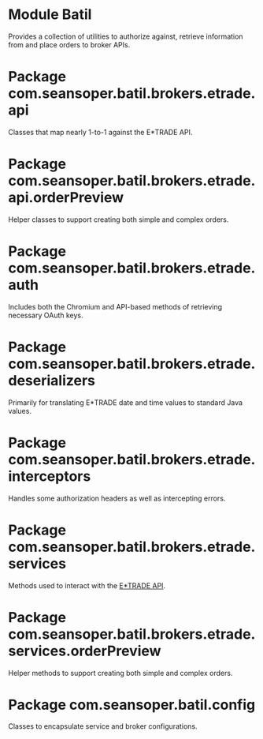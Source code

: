 # Module Batil

Provides a collection of utilities to authorize against, retrieve information from and place orders to broker APIs.

# Package com.seansoper.batil.brokers.etrade.api

Classes that map nearly 1-to-1 against the E*TRADE API.

# Package com.seansoper.batil.brokers.etrade.api.orderPreview

Helper classes to support creating both simple and complex orders.

# Package com.seansoper.batil.brokers.etrade.auth

Includes both the Chromium and API-based methods of retrieving necessary OAuth keys.

# Package com.seansoper.batil.brokers.etrade.deserializers

Primarily for translating E\*TRADE date and time values to standard Java values.

# Package com.seansoper.batil.brokers.etrade.interceptors

Handles some authorization headers as well as intercepting errors.

# Package com.seansoper.batil.brokers.etrade.services

Methods used to interact with the [E*TRADE API](https://apisb.etrade.com/docs/api/account/api-balance-v1.html).

# Package com.seansoper.batil.brokers.etrade.services.orderPreview

Helper methods to support creating both simple and complex orders.

# Package com.seansoper.batil.config

Classes to encapsulate service and broker configurations.
